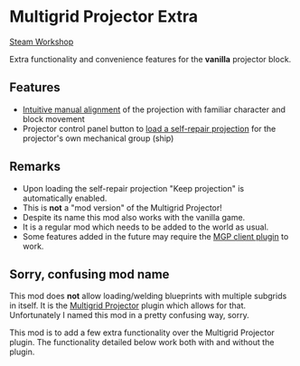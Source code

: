 # Multigrid Projector Extra

[Steam Workshop](https://steamcommunity.com/sharedfiles/filedetails/?id=2497985921)

Extra functionality and convenience features for the **vanilla** projector block.

## Features
* [Intuitive manual alignment](https://www.youtube.com/watch?v=gRhkO07nUUE) of the projection with familiar character and block movement
* Projector control panel button to [load a self-repair projection](https://www.youtube.com/watch?v=yufwA0hiMX8) for the projector's own mechanical group (ship)

## Remarks
* Upon loading the self-repair projection "Keep projection" is automatically enabled.
* This is **not** a "mod version" of the Multigrid Projector!
* Despite its name this mod also works with the vanilla game.
* It is a regular mod which needs to be added to the world as usual.
* Some features added in the future may require the [MGP client plugin](https://steamcommunity.com/sharedfiles/filedetails/?id=2415983416) to work.

## Sorry, confusing mod name

This mod does **not** allow loading/welding blueprints with multiple subgrids in itself.
It is the [Multigrid Projector](https://steamcommunity.com/sharedfiles/filedetails/?id=2415983416)
plugin which allows for that. Unfortunately I named this mod in a pretty confusing way, sorry.

This mod is to add a few extra functionality over the Multigrid Projector plugin.
The functionality detailed below work both with and without the plugin.
